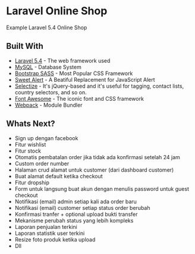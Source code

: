 # Laravel Online Shop

Example Laravel 5.4 Online Shop

## Built With

* [Laravel 5.4](laravel.com) - The web framework used
* [MySQL](mysql.com) - Database System
* [Bootstrap SASS](https://rubygems.org/gems/bootstrap-sass) - Most Popular CSS Framework
* [Sweet Alert](http://t4t5.github.io/sweetalert/) - A Beatiful Replacement for JavaScript Alert
* [Selectize](http://selectize.github.io/selectize.js/) - It's jQuery-based and it's useful for tagging, contact lists, country selectors, and so on.
* [Font Awesome](fontawesome.io) - The iconic font and CSS framework
* [Webpack](https://webpack.github.io/) - Module Bundler

## Whats Next?

* Sign up dengan facebook
* Fitur wishlist
* Fitur stock
* Otomatis pembatalan order jika tidak ada konfirmasi setelah 24 jam
* Custom order number
* Halaman crud alamat untuk customer (dari dashboard customer)
* Buat alamat default ketika checkout
* Fitur dropship
* Form untuk langsung buat akun dengan menulis password untuk guest checkout
* Notifikasi (email) admin setiap kali ada order baru
* Notifikasi (email) customer setiap status order berubah
* Konfirmasi tranfer + optional upload bukti transfer
* Mekanisme perubah status yang lebih kompleks
* Laporan penjualan terkini
* Laporan statistik user terkini
* Resize foto produk ketika upload
* Dll
